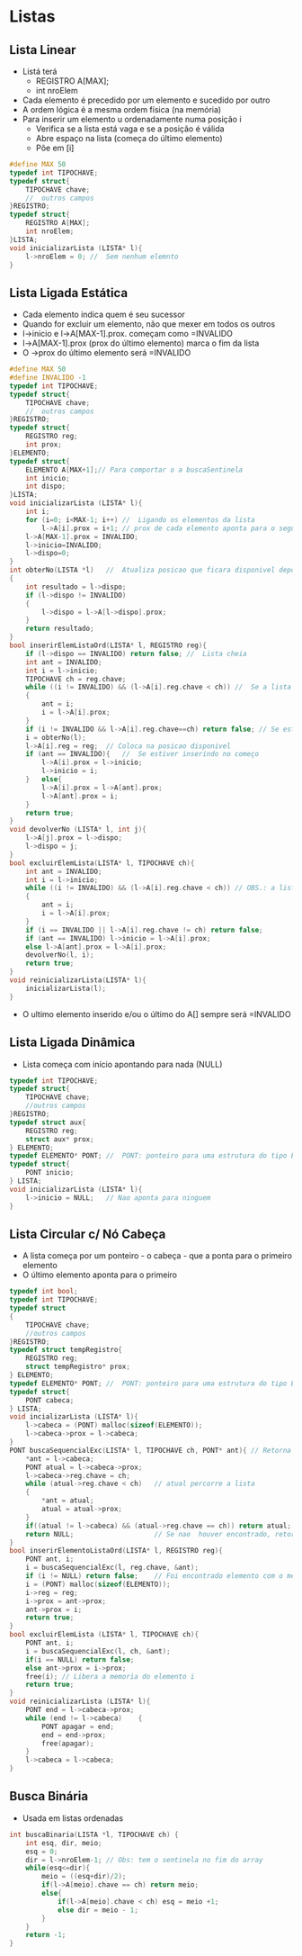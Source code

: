 # Listas

## Lista Linear

- Listá terá
  - REGISTRO A[MAX];
  - int nroElem
- Cada elemento é precedido por um elemento e sucedido por outro
- A ordem lógica é a mesma ordem física (na memória)
- Para inserir um elemento u ordenadamente numa posição i
  - Verifica se a lista está vaga e se a posição é válida
  - Abre espaço na lista (começa do último elemento)
  - Põe em [i]
```C
#define MAX 50
typedef int TIPOCHAVE;
typedef struct{
	TIPOCHAVE chave;
	//	outros campos
}REGISTRO;
typedef struct{
	REGISTRO A[MAX];
	int nroElem;
}LISTA;
void inicializarLista (LISTA* l){
	l->nroElem = 0;	//	Sem nenhum elemnto
}
```
## Lista Ligada Estática

- Cada elemento indica quem é seu sucessor
- Quando for excluir um elemento, não que mexer em todos os outros
- l->inicio e l->A[MAX-1].prox. começam como =INVALIDO
- l->A[MAX-1].prox (prox do último elemento) marca o fim da lista
- O ->prox do último elemento será =INVALIDO
```c
#define MAX 50
#define INVALIDO -1
typedef int TIPOCHAVE;
typedef struct{
	TIPOCHAVE chave;
	//	outros campos
}REGISTRO;
typedef struct{
	REGISTRO reg;
	int prox;
}ELEMENTO;
typedef struct{
	ELEMENTO A[MAX+1];// Para comportar o a buscaSentinela
	int inicio;
	int dispo;
}LISTA;
void inicializarLista (LISTA* l){
	int i;
	for (i=0; i<MAX-1; i++)	//	Ligando os elementos da lista
		l->A[i].prox = i+1;	// prox de cada elemento aponta para o seguinte
	l->A[MAX-1].prox = INVALIDO;
	l->inicio=INVALIDO;
	l->dispo=0;
}
int obterNo(LISTA *l)	//	Atualiza posicao que ficara disponivel depois de fazer uma insercao
{
	int resultado = l->dispo;
	if (l->dispo != INVALIDO)
	{
		l->dispo = l->A[l->dispo].prox;
	}
	return resultado;
}
bool inserirElemListaOrd(LISTA* l, REGISTRO reg){
	if (l->dispo == INVALIDO) return false;	//	Lista cheia
	int ant = INVALIDO;
	int i = l->inicio;
	TIPOCHAVE ch = reg.chave;
	while ((i != INVALIDO) && (l->A[i].reg.chave < ch))	//	Se a lista nao estiver vazia
	{
		ant = i;
		i = l->A[i].prox;
	}
	if (i != INVALIDO && l->A[i].reg.chave==ch) return false; // Se está repetindo, retorna false
	i = obterNo(l);	
	l->A[i].reg = reg;	// Coloca na posicao disponivel
	if (ant == INVALIDO){	//	Se estiver inserindo no começo
		l->A[i].prox = l->inicio;
		l->inicio = i;
	}	else{
		l->A[i].prox = l->A[ant].prox;
		l->A[ant].prox = i;
	}
	return true;
}
void devolverNo (LISTA* l, int j){
	l->A[j].prox = l->dispo;
	l->dispo = j;
}
bool excluirElemLista(LISTA* l, TIPOCHAVE ch){
	int ant = INVALIDO;
	int i = l->inicio;
	while ((i != INVALIDO) && (l->A[i].reg.chave < ch)) // OBS.: a lista esta ordenada
	{
		ant = i;
		i = l->A[i].prox;
	}
	if (i == INVALIDO || l->A[i].reg.chave != ch) return false;
	if (ant == INVALIDO) l->inicio = l->A[i].prox;
	else l->A[ant].prox = l->A[i].prox;
	devolverNo(l, i);
	return true;	
}
void reinicializarLista(LISTA* l){
	inicializarLista(l);
}
```
- O ultimo elemento inserido e/ou o último do A[] sempre será =INVALIDO

## Lista Ligada Dinâmica

- Lista começa com início apontando para nada (NULL)

```C
typedef int TIPOCHAVE;
typedef struct{
    TIPOCHAVE chave;
    //outros campos
}REGISTRO;
typedef struct aux{
    REGISTRO reg;
    struct aux* prox; 
} ELEMENTO;
typedef ELEMENTO* PONT; //  PONT: ponteiro para uma estrutura do tipo ELEMENTO
typedef struct{
    PONT inicio;
} LISTA;
void inicializarLista (LISTA* l){
    l->inicio = NULL;   // Nao aponta para ninguem
}
```

## Lista Circular c/ Nó Cabeça

- A lista começa por um ponteiro - o cabeça - que a ponta para o primeiro elemento
- O último elemento aponta para o primeiro

```c
typedef int bool;
typedef int TIPOCHAVE;
typedef struct 
{
    TIPOCHAVE chave;
    //outros campos
}REGISTRO;
typedef struct tempRegistro{
    REGISTRO reg;
    struct tempRegistro* prox; 
} ELEMENTO;
typedef ELEMENTO* PONT; //  PONT: ponteiro para uma estrutura do tipo ELEMENTO
typedef struct{
    PONT cabeca;
} LISTA;
void incializarLista (LISTA* l){
    l->cabeca = (PONT) malloc(sizeof(ELEMENTO));
    l->cabeca->prox = l->cabeca;
}
PONT buscaSequencialExc(LISTA* l, TIPOCHAVE ch, PONT* ant){ // Retorna o PONT do valor buscado, e o PONT do anterior, usando *ant
    *ant = l->cabeca;
    PONT atual = l->cabeca->prox;   
    l->cabeca->reg.chave = ch;
    while (atual->reg.chave < ch)   // atual percorre a lista
    {
        *ant = atual;
        atual = atual->prox;
    }
    if((atual != l->cabeca) && (atual->reg.chave == ch)) return atual;  // Se não houver chegado no final do no (l->cabeca) e tiver encontrado
    return NULL;                    // Se nao  houver encontrado, retorna NULL
}
bool inserirElementoListaOrd(LISTA* l, REGISTRO reg){
    PONT ant, i;
    i = buscaSequencialExc(l, reg.chave, &ant);
    if (i != NULL) return false;    // Foi encontrado elemento com o mesmo valor
    i = (PONT) malloc(sizeof(ELEMENTO));
    i->reg = reg;
    i->prox = ant->prox;
    ant->prox = i;
    return true;
}
bool excluirElemLista (LISTA* l, TIPOCHAVE ch){
    PONT ant, i;
    i = buscaSequencialExc(l, ch, &ant);
    if(i == NULL) return false;
    else ant->prox = i->prox;
    free(i); // Libera a memoria do elemento i
    return true;
}
void reinicializarLista (LISTA* l){
    PONT end = l->cabeca->prox;
    while (end != l->cabeca)    {
        PONT apagar = end;
        end = end->prox;
        free(apagar);
    }
    l->cabeca = l->cabeca;
}
```

## Busca Binária

- Usada em listas ordenadas

```c
int buscaBinaria(LISTA *l, TIPOCHAVE ch) {
	int esq, dir, meio;
	esq = 0;
	dir = l->nroElem-1; // Obs: tem o sentinela no fim do array
	while(esq<=dir){
		meio = ((esq+dir)/2);
		if(l->A[meio].chave == ch) return meio;
		else{
			if(l->A[meio].chave < ch) esq = meio +1;
			else dir = meio - 1;
		}
	}
	return -1;
}
```
